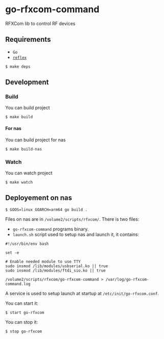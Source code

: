 # go-rfxcom-command

RFXCom lib to control RF devices

## Requirements

- `Go`
- [`reflex`](https://github.com/cespare/reflex)

```
$ make deps
```

## Development

### Build

You can build project

```
$ make build
```

#### For nas

You can build project for nas

```
$ make build-nas
```

### Watch

You can watch project

```
$ make watch
```

## Deployement on nas

```
$ GOOS=linux GOARCH=arm64 go build .
```

Files on nas are in `/volume2/scripts/rfxcom/`. There is two files:

- `go-rfxcom-command` programs binary.
- `launch.sh` script used to setup nas and launch it, it contains:

```
#!/usr/bin/env bash

set -e

# Enable needed module to use TTY
sudo insmod /lib/modules/usbserial.ko || true
sudo insmod /lib/modules/ftdi_sio.ko || true

/volume2/scripts/rfxcom/go-rfxcom-command > /var/log/go-rfxcom-command.log
```

A service is used to setup launch at startup at `/etc/init/go-rfxcom.conf`.

You can start it:

```
$ start go-rfxcom
```

You can stop it:

```
$ stop go-rfxcom
```
